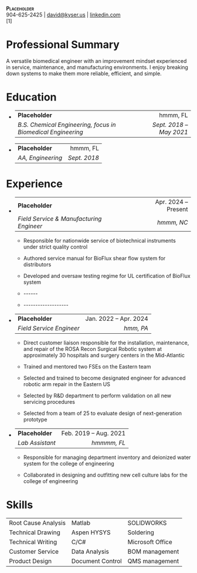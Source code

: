 <div class="center">
<p><strong><span class="smallcaps">Placeholder</span></strong><br />
904-625-2425 <span class="math inline">|</span> <a
href="mailto:ADD EMAIL HERE@x.com"><u>david@kyser.us</u></a>
<span class="math inline">|</span> <a
href="ADD LINKEDIN PAGE HERE"><u>linkedin.com</u></a><br />
[1]</p>
</div>
<h1 id="professional-summary">Professional Summary</h1>
<p>A versatile biomedical engineer with an improvement mindset
experienced in service, maintenance, and manufacturing environments. I
enjoy breaking down systems to make them more reliable, efficient, and
simple.</p>
<h1 id="education">Education</h1>
<ul>
<li><table>
<tbody>
<tr>
<td style="text-align: left;"><strong>Placeholder</strong></td>
<td style="text-align: right;">hmmm, FL</td>
</tr>
<tr>
<td style="text-align: left;"><em>B.S. Chemical Engineering, focus in
Biomedical Engineering</em></td>
<td style="text-align: right;"><em>Sept. 2018 – May 2021</em></td>
</tr>
</tbody>
</table></li>
<li><table>
<tbody>
<tr>
<td style="text-align: left;"><strong>Placeholder</strong></td>
<td style="text-align: right;">hmmm, FL</td>
</tr>
<tr>
<td style="text-align: left;"><em>AA, Engineering</em></td>
<td style="text-align: right;"><em>Sept. 2018</em></td>
</tr>
</tbody>
</table></li>
</ul>
<h1 id="experience">Experience</h1>
<ul>
<li><table>
<tbody>
<tr>
<td style="text-align: left;"><strong>Placeholder</strong></td>
<td style="text-align: right;">Apr. 2024 – Present</td>
</tr>
<tr>
<td style="text-align: left;"><em>Field Service &amp; Manufacturing
Engineer</em></td>
<td style="text-align: right;"><em>hmmm, NC</em></td>
</tr>
</tbody>
</table>
<ul>
<li><p><span> <span>Responsible for nationwide service
of biotechnical instruments under strict quality control </span>
</span></p></li>
<li><p><span> <span>Authored service manual for BioFlux shear flow
system for distributors </span> </span></p></li>
<li><p><span> <span>Developed and oversaw testing regime for UL
certification of BioFlux system </span> </span></p></li>
<li><p><span> <span>------</span> </span></p></li>
<li><p><span> <span>-------------------</span> </span></p></li>
</ul></li>
<li><table>
<tbody>
<tr>
<td style="text-align: left;"><strong>Placeholder</strong></td>
<td style="text-align: right;">Jan. 2022 – Apr. 2024</td>
</tr>
<tr>
<td style="text-align: left;"><em>Field Service Engineer</em></td>
<td style="text-align: right;"><em>hmm, PA</em></td>
</tr>
</tbody>
</table>
<ul>
<li><p><span> <span>Direct customer liaison responsible for the
installation, maintenance, and repair of the ROSA Recon Surgical Robotic
system at approximately 30 hospitals and surgery centers in the
Mid-Atlantic </span> </span></p></li>
<li><p><span> <span>Trained and mentored two FSEs on the Eastern team
</span> </span></p></li>
<li><p><span> <span>Selected and trained to become designated engineer
for advanced robotic arm repair in the Eastern US </span>
</span></p></li>
<li><p><span> <span>Selected by R&amp;D department to perform validation
on all new servicing procedures </span> </span></p></li>
<li><p><span> <span>Selected from a team of 25 to evaluate design of
next-generation prototype </span> </span></p></li>
</ul></li>
<li><table>
<tbody>
<tr>
<td style="text-align: left;"><strong>Placeholder</strong></td>
<td style="text-align: right;">Feb. 2019 – Aug. 2021</td>
</tr>
<tr>
<td style="text-align: left;"><em>Lab Assistant</em></td>
<td style="text-align: right;"><em>hmmmm, FL</em></td>
</tr>
</tbody>
</table>
<ul>
<li><p><span> <span>Responsible for managing department inventory and
deionized water system for the college of engineering </span>
</span></p></li>
<li><p><span> <span>Collaborated in designing and outfitting new cell
culture labs for the college of engineering </span> </span></p></li>
</ul></li>
</ul>
<h1 id="skills">Skills</h1>
<div class="center">
<table>
<tbody>
<tr>
<td style="text-align: left;">Root Cause Analysis</td>
<td style="text-align: left;">Matlab</td>
<td style="text-align: left;">SOLIDWORKS</td>
</tr>
<tr>
<td style="text-align: left;">Technical Drawing</td>
<td style="text-align: left;">Aspen HYSYS</td>
<td style="text-align: left;">Soldering</td>
</tr>
<tr>
<td style="text-align: left;">Technical Writing</td>
<td style="text-align: left;">C/C#</td>
<td style="text-align: left;">Microsoft Office</td>
</tr>
<tr>
<td style="text-align: left;">Customer Service</td>
<td style="text-align: left;">Data Analysis</td>
<td style="text-align: left;">BOM management</td>
</tr>
<tr>
<td style="text-align: left;">Product Design</td>
<td style="text-align: left;">Document Control</td>
<td style="text-align: left;">QMS management</td>
</tr>
</tbody>
</table>
</div>
